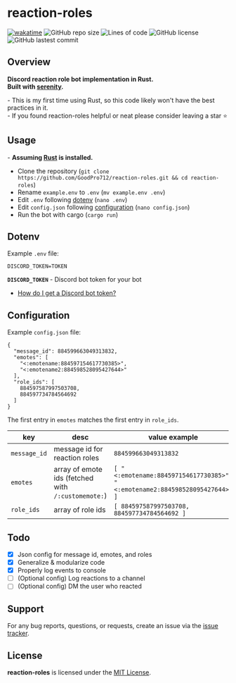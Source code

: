 # reaction-roles
[![wakatime](https://wakatime.com/badge/github/GoodPro712/reaction-roles.svg)](https://wakatime.com/badge/github/GoodPro712/reaction-roles)
![GitHub repo size](https://img.shields.io/github/repo-size/goodpro712/reaction-roles)
![Lines of code](https://img.shields.io/tokei/lines/github/goodpro712/reaction-roles)
![GitHub license](https://img.shields.io/github/license/goodpro712/reaction-roles)
![GitHub lastest commit](https://img.shields.io/github/last-commit/goodpro712/reaction-roles)

## Overview
**Discord reaction role bot implementation in Rust.**  
**Built with [serenity](https://github.com/serenity-rs/serenity).**

\- This is my first time using Rust, so this code likely won't have the best practices in it.  
\- If you found reaction-roles helpful or neat please consider leaving a star ⭐

## Usage
\- **Assuming [Rust](https://www.rust-lang.org/tools/install/) is installed.**
 - Clone the repository (`git clone https://github.com/GoodPro712/reaction-roles.git && cd reaction-roles`)
 - Rename `example.env` to `.env` (`mv example.env .env`)
 - Edit `.env` following [dotenv](#dotenv) (`nano .env`)
 - Edit `config.json` following [configuration](#configuration) (`nano config.json`)
 - Run the bot with cargo (`cargo run`)

## Dotenv
Example `.env` file:
```
DISCORD_TOKEN=TOKEN
```
**`DISCORD_TOKEN`** - Discord bot token for your bot  
 - [How do I get a Discord bot token?](https://discordjs.guide/preparations/setting-up-a-bot-application.html)

## Configuration
Example `config.json` file:
```
{
  "message_id": 884599663049313832,
  "emotes": [
    "<:emotename:884597154617730385>",
    "<:emotename2:884598528095427644>"
  ],
  "role_ids": [
    884597587997503708,
    884597734784564692
  ]
}
```
The first entry in `emotes` matches the first entry in `role_ids`.

| key | desc | value example |
| - | - | - |
`message_id` | message id for reaction roles | `884599663049313832`
`emotes` | array of emote ids (fetched with `/:customemote:`) | `[ "<:emotename:884597154617730385>", "<:emotename2:884598528095427644>" ]`
`role_ids` | array of role ids | `[ 884597587997503708, 884597734784564692 ]`

## Todo
 - [x] Json config for message id, emotes, and roles
 - [x] Generalize & modularize code
 - [x] Properly log events to console
 - [ ] (Optional config) Log reactions to a channel
 - [ ] (Optional config) DM the user who reacted

## Support
For any bug reports, questions, or requests, create an issue via the [issue tracker](https://github.com/GoodPro712/reaction-roles/issues).

## License
**reaction-roles** is licensed under the [MIT License](https://github.com/GoodPro712/reaction-roles/blob/master/LICENSE).
